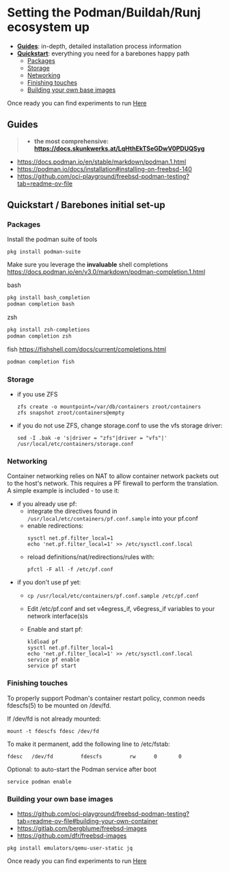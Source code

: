 # Setting the Podman/Buildah/Runj ecosystem up

* **[Guides](#guides)**: in-depth, detailed installation process information
* **[Quickstart](#quickstart)**: everything you need for a barebones happy path
  * [Packages](#packages)
  * [Storage](#storage)
  * [Networking](#networking)
  * [Finishing touches](#finishing-touches)
  * [Building your own base images](#building-your-own-base-images)

Once ready you can find experiments to run [Here](#readme)

## Guides
> * **the most comprehensive: https://docs.skunkwerks.at/LqHthEkTSeGDwV0PDUQSyg**
* https://docs.podman.io/en/stable/markdown/podman.1.html
* https://podman.io/docs/installation#installing-on-freebsd-140
* https://github.com/oci-playground/freebsd-podman-testing?tab=readme-ov-file

## Quickstart / Barebones initial set-up

### Packages

Install the podman suite of tools
```
pkg install podman-suite
```

Make sure you leverage the **invaluable** shell completions
https://docs.podman.io/en/v3.0/markdown/podman-completion.1.html

bash
``` bash
pkg install bash_completion
podman completion bash
```

zsh
``` bash
pkg install zsh-completions
podman completion zsh
```

fish
https://fishshell.com/docs/current/completions.html
``` bash
podman completion fish
```

### Storage
* if you use ZFS
    ```
    zfs create -o mountpoint=/var/db/containers zroot/containers
    zfs snapshot zroot/containers@empty
    ```
* if you do not use ZFS, change storage.conf to use the vfs storage driver:
    ```
    sed -I .bak -e 's|driver = "zfs"|driver = "vfs"|' /usr/local/etc/containers/storage.conf
    ```

### Networking
Container networking relies on NAT to allow container network packets out to the host's network. This requires a PF firewall to perform the translation. A simple example is included - to use it:


* if you already use pf:
    * integrate the directives found in `/usr/local/etc/containers/pf.conf.sample` into your pf.conf
    * enable redirections:
      ```
      sysctl net.pf.filter_local=1
      echo 'net.pf.filter_local=1' >> /etc/sysctl.conf.local
      ```
    * reload definitions/nat/redirections/rules with:
      ```
      pfctl -F all -f /etc/pf.conf
      ```
* if you don't use pf yet:
    * ```
      cp /usr/local/etc/containers/pf.conf.sample /etc/pf.conf
      ```
    * Edit /etc/pf.conf and set v4egress_if, v6egress_if variables to your network interface(s)s

    * Enable and start pf:
      ```
      kldload pf
      sysctl net.pf.filter_local=1
      echo 'net.pf.filter_local=1' >> /etc/sysctl.conf.local
      service pf enable
      service pf start
      ```

### Finishing touches

To properly support Podman's container restart policy, conmon needs fdescfs(5) to be mounted on /dev/fd.

If /dev/fd is not already mounted:
```
mount -t fdescfs fdesc /dev/fd
```

To make it permanent, add the following line to /etc/fstab:
```
fdesc   /dev/fd         fdescfs         rw      0       0
```

Optional: to auto-start the Podman service after boot
```
service podman enable
```

### Building your own base images
* https://github.com/oci-playground/freebsd-podman-testing?tab=readme-ov-file#building-your-own-container
* https://gitlab.com/bergblume/freebsd-images
* https://github.com/dfr/freebsd-images

```
pkg install emulators/qemu-user-static jq
```

Once ready you can find experiments to run [Here](#readme)
